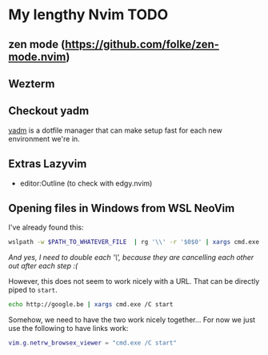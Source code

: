 # My lengthy Nvim TODO

## zen mode (https://github.com/folke/zen-mode.nvim)

## Wezterm

## Checkout yadm

[yadm](https://yadm.io/docs/overview) is a dotfile manager that can make setup fast for each new environment we're in.

## Extras Lazyvim
- editor:Outline (to check with edgy.nvim)

## Opening files in Windows from WSL NeoVim

I've already found this:
```bash
wslpath -w $PATH_TO_WHATEVER_FILE  | rg '\\' -r '$0$0' | xargs cmd.exe /C start
```
_And yes, I need to double each '\\', because they are cancelling each other out after each step :(_

However, this does not seem to work nicely with a URL. That can be directly piped to `start`.

```bash
echo http://google.be | xargs cmd.exe /C start
```

Somehow, we need to have the two work nicely together...
For now we just use the following to have links work:

```lua
vim.g.netrw_browsex_viewer = "cmd.exe /C start"
```
